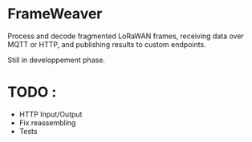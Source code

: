 # FrameWeaver
Process and decode fragmented LoRaWAN frames, receiving data over MQTT or HTTP, and publishing results to custom endpoints.

Still in developpement phase.

# TODO :
- HTTP Input/Output
- Fix reassembling
- Tests